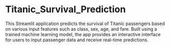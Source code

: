 # Titanic_Survival_Prediction
This Streamlit application predicts the survival of Titanic passengers based on various input features such as class, sex, age, and fare. Built using a trained machine learning model, the app provides an interactive interface for users to input passenger data and receive real-time predictions.

